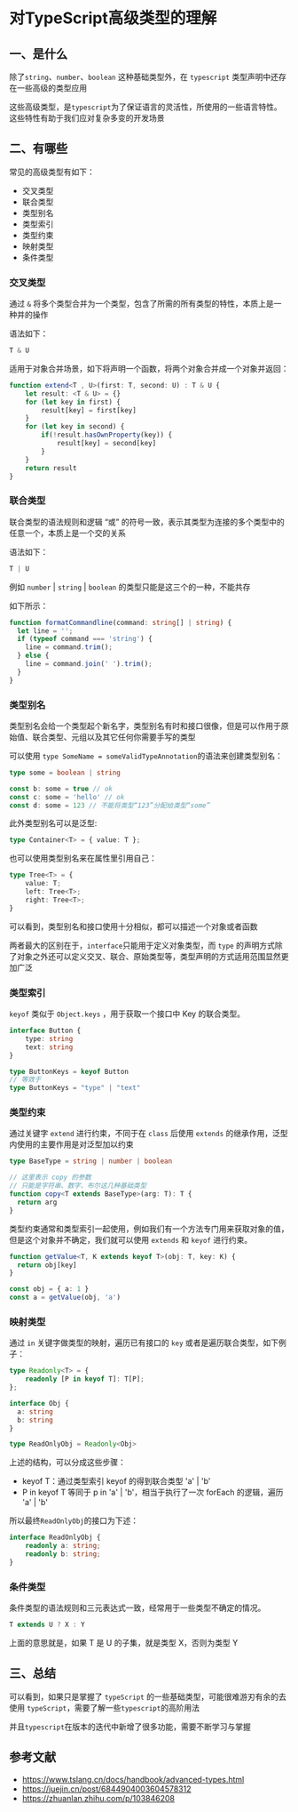 # 对TypeScript高级类型的理解

## 一、是什么

除了`string`、`number`、`boolean` 这种基础类型外，在 `typescript` 类型声明中还存在一些高级的类型应用

这些高级类型，是`typescript`为了保证语言的灵活性，所使用的一些语言特性。这些特性有助于我们应对复杂多变的开发场景

## 二、有哪些

常见的高级类型有如下：

- 交叉类型
- 联合类型
- 类型别名
- 类型索引
- 类型约束
- 映射类型
- 条件类型

### 交叉类型

通过 `&` 将多个类型合并为一个类型，包含了所需的所有类型的特性，本质上是一种并的操作

语法如下：

```ts
T & U
```

适用于对象合并场景，如下将声明一个函数，将两个对象合并成一个对象并返回：

```ts
function extend<T , U>(first: T, second: U) : T & U {
    let result: <T & U> = {}
    for (let key in first) {
        result[key] = first[key]
    }
    for (let key in second) {
        if(!result.hasOwnProperty(key)) {
            result[key] = second[key]
        }
    }
    return result
}
```

### 联合类型

联合类型的语法规则和逻辑 “或” 的符号一致，表示其类型为连接的多个类型中的任意一个，本质上是一个交的关系

语法如下：

```ts
T | U
```

例如 `number` | `string` | `boolean` 的类型只能是这三个的一种，不能共存

如下所示：

```ts
function formatCommandline(command: string[] | string) {
  let line = '';
  if (typeof command === 'string') {
    line = command.trim();
  } else {
    line = command.join(' ').trim();
  }
}
```

### 类型别名

类型别名会给一个类型起个新名字，类型别名有时和接口很像，但是可以作用于原始值、联合类型、元组以及其它任何你需要手写的类型

可以使用 `type SomeName = someValidTypeAnnotation`的语法来创建类型别名：

```ts
type some = boolean | string

const b: some = true // ok
const c: some = 'hello' // ok
const d: some = 123 // 不能将类型“123”分配给类型“some”
```

此外类型别名可以是泛型:

```ts
type Container<T> = { value: T };
```

也可以使用类型别名来在属性里引用自己：

```ts
type Tree<T> = {
    value: T;
    left: Tree<T>;
    right: Tree<T>;
}
```

可以看到，类型别名和接口使用十分相似，都可以描述一个对象或者函数

两者最大的区别在于，`interface`只能用于定义对象类型，而 `type` 的声明方式除了对象之外还可以定义交叉、联合、原始类型等，类型声明的方式适用范围显然更加广泛

### 类型索引

`keyof` 类似于 `Object.keys` ，用于获取一个接口中 Key 的联合类型。

```ts
interface Button {
    type: string
    text: string
}

type ButtonKeys = keyof Button
// 等效于
type ButtonKeys = "type" | "text"
```

### 类型约束

通过关键字 `extend` 进行约束，不同于在 `class` 后使用 `extends` 的继承作用，泛型内使用的主要作用是对泛型加以约束

```ts
type BaseType = string | number | boolean

// 这里表示 copy 的参数
// 只能是字符串、数字、布尔这几种基础类型
function copy<T extends BaseType>(arg: T): T {
  return arg
}
```

类型约束通常和类型索引一起使用，例如我们有一个方法专门用来获取对象的值，但是这个对象并不确定，我们就可以使用 `extends` 和 `keyof` 进行约束。

```ts
function getValue<T, K extends keyof T>(obj: T, key: K) {
  return obj[key]
}

const obj = { a: 1 }
const a = getValue(obj, 'a')
```

### 映射类型

通过 `in` 关键字做类型的映射，遍历已有接口的 `key` 或者是遍历联合类型，如下例子：

```ts
type Readonly<T> = {
    readonly [P in keyof T]: T[P];
};

interface Obj {
  a: string
  b: string
}

type ReadOnlyObj = Readonly<Obj>
```

上述的结构，可以分成这些步骤：

- keyof T：通过类型索引 keyof 的得到联合类型 'a' | 'b'
- P in keyof T 等同于 p in 'a' | 'b'，相当于执行了一次 forEach 的逻辑，遍历 'a' | 'b'

所以最终`ReadOnlyObj`的接口为下述：

```ts
interface ReadOnlyObj {
    readonly a: string;
    readonly b: string;
}
```

### 条件类型

条件类型的语法规则和三元表达式一致，经常用于一些类型不确定的情况。

```ts
T extends U ? X : Y
```

上面的意思就是，如果 T 是 U 的子集，就是类型 X，否则为类型 Y

## 三、总结

可以看到，如果只是掌握了 `typeScript` 的一些基础类型，可能很难游刃有余的去使用 `typeScript`，需要了解一些`typescript`的高阶用法

并且`typescript`在版本的迭代中新增了很多功能，需要不断学习与掌握

## 参考文献

- <https://www.tslang.cn/docs/handbook/advanced-types.html>
- <https://juejin.cn/post/6844904003604578312>
- <https://zhuanlan.zhihu.com/p/103846208>
